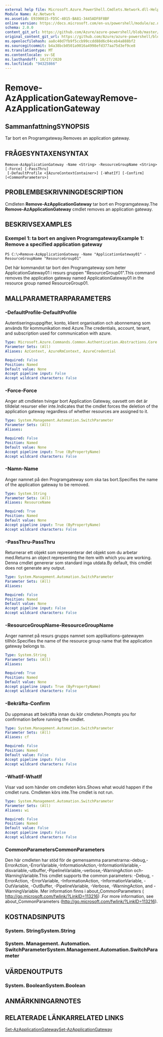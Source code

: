 ```yaml
---
external help file: Microsoft.Azure.PowerShell.Cmdlets.Network.dll-Help.xml
Module Name: Az.Network
ms.assetid: E9390015-FD5C-4015-BA81-3445ADF8F8BF
online version: https://docs.microsoft.com/en-us/powershell/module/az.network/remove-azapplicationgateway
schema: 2.0.0
content_git_url: https://github.com/Azure/azure-powershell/blob/master/src/Network/Network/help/Remove-AzApplicationGateway.md
original_content_git_url: https://github.com/Azure/azure-powershell/blob/master/src/Network/Network/help/Remove-AzApplicationGateway.md
ms.openlocfilehash: aa8c40d7fb9f5ccb99ccdd88d6c04ceb4a888bf2
ms.sourcegitcommit: b4a38bcb0501a9016a4998efd377aa75d3ef9ce8
ms.translationtype: MT
ms.contentlocale: sv-SE
ms.lasthandoff: 10/27/2020
ms.locfileid: "94325866"
---
```

# <span data-ttu-id="4f7db-101">Remove-AzApplicationGateway</span><span class="sxs-lookup"><span data-stu-id="4f7db-101">Remove-AzApplicationGateway</span></span>

## <span data-ttu-id="4f7db-102">Sammanfattning</span><span class="sxs-lookup"><span data-stu-id="4f7db-102">SYNOPSIS</span></span>
<span data-ttu-id="4f7db-103">Tar bort en Programgateway.</span><span class="sxs-lookup"><span data-stu-id="4f7db-103">Removes an application gateway.</span></span>

## <span data-ttu-id="4f7db-104">FRÅGESYNTAXEN</span><span class="sxs-lookup"><span data-stu-id="4f7db-104">SYNTAX</span></span>

```
Remove-AzApplicationGateway -Name <String> -ResourceGroupName <String> [-Force] [-PassThru]
 [-DefaultProfile <IAzureContextContainer>] [-WhatIf] [-Confirm] [<CommonParameters>]
```

## <span data-ttu-id="4f7db-105">PROBLEMBESKRIVNING</span><span class="sxs-lookup"><span data-stu-id="4f7db-105">DESCRIPTION</span></span>
<span data-ttu-id="4f7db-106">Cmdleten **Remove-AzApplicationGateway** tar bort en Programgateway.</span><span class="sxs-lookup"><span data-stu-id="4f7db-106">The **Remove-AzApplicationGateway** cmdlet removes an application gateway.</span></span>

## <span data-ttu-id="4f7db-107">BESKRIVS</span><span class="sxs-lookup"><span data-stu-id="4f7db-107">EXAMPLES</span></span>

### <span data-ttu-id="4f7db-108">Exempel 1: ta bort en angiven Programgateway</span><span class="sxs-lookup"><span data-stu-id="4f7db-108">Example 1: Remove a specified application gateway</span></span>
```
PS C:\>Remove-AzApplicationGateway -Name "ApplicationGateway01" -ResourceGroupName "ResourceGroup01"
```

<span data-ttu-id="4f7db-109">Det här kommandot tar bort den Programgateway som heter ApplicationGateway01 i resurs gruppen "ResourceGroup01".</span><span class="sxs-lookup"><span data-stu-id="4f7db-109">This command removes the application gateway named ApplicationGateway01 in the resource group named ResourceGroup01.</span></span>

## <span data-ttu-id="4f7db-110">MALLPARAMETRAR</span><span class="sxs-lookup"><span data-stu-id="4f7db-110">PARAMETERS</span></span>

### <span data-ttu-id="4f7db-111">-DefaultProfile</span><span class="sxs-lookup"><span data-stu-id="4f7db-111">-DefaultProfile</span></span>
<span data-ttu-id="4f7db-112">Autentiseringsuppgifter, konto, klient organisation och abonnemang som används för kommunikation med Azure.</span><span class="sxs-lookup"><span data-stu-id="4f7db-112">The credentials, account, tenant, and subscription used for communication with azure.</span></span>

```yaml
Type: Microsoft.Azure.Commands.Common.Authentication.Abstractions.Core.IAzureContextContainer
Parameter Sets: (All)
Aliases: AzContext, AzureRmContext, AzureCredential

Required: False
Position: Named
Default value: None
Accept pipeline input: False
Accept wildcard characters: False
```

### <span data-ttu-id="4f7db-113">-Force</span><span class="sxs-lookup"><span data-stu-id="4f7db-113">-Force</span></span>
<span data-ttu-id="4f7db-114">Anger att cmdleten tvingar bort Application Gateway, oavsett om det är tilldelat resurser eller inte.</span><span class="sxs-lookup"><span data-stu-id="4f7db-114">Indicates that the cmdlet forces the deletion of the application gateway regardless of whether resources are assigned to it.</span></span>

```yaml
Type: System.Management.Automation.SwitchParameter
Parameter Sets: (All)
Aliases:

Required: False
Position: Named
Default value: None
Accept pipeline input: True (ByPropertyName)
Accept wildcard characters: False
```

### <span data-ttu-id="4f7db-115">-Namn</span><span class="sxs-lookup"><span data-stu-id="4f7db-115">-Name</span></span>
<span data-ttu-id="4f7db-116">Anger namnet på den Programgateway som ska tas bort.</span><span class="sxs-lookup"><span data-stu-id="4f7db-116">Specifies the name of the application gateway to be removed.</span></span>

```yaml
Type: System.String
Parameter Sets: (All)
Aliases: ResourceName

Required: True
Position: Named
Default value: None
Accept pipeline input: True (ByPropertyName)
Accept wildcard characters: False
```

### <span data-ttu-id="4f7db-117">-PassThru</span><span class="sxs-lookup"><span data-stu-id="4f7db-117">-PassThru</span></span>
<span data-ttu-id="4f7db-118">Returnerar ett objekt som representerar det objekt som du arbetar med.</span><span class="sxs-lookup"><span data-stu-id="4f7db-118">Returns an object representing the item with which you are working.</span></span>
<span data-ttu-id="4f7db-119">Denna cmdlet genererar som standard inga utdata.</span><span class="sxs-lookup"><span data-stu-id="4f7db-119">By default, this cmdlet does not generate any output.</span></span>

```yaml
Type: System.Management.Automation.SwitchParameter
Parameter Sets: (All)
Aliases:

Required: False
Position: Named
Default value: None
Accept pipeline input: False
Accept wildcard characters: False
```

### <span data-ttu-id="4f7db-120">-ResourceGroupName</span><span class="sxs-lookup"><span data-stu-id="4f7db-120">-ResourceGroupName</span></span>
<span data-ttu-id="4f7db-121">Anger namnet på resurs grupps namnet som applikations-gatewayen tillhör.</span><span class="sxs-lookup"><span data-stu-id="4f7db-121">Specifies the name of the resource group name that the application gateway belongs to.</span></span>

```yaml
Type: System.String
Parameter Sets: (All)
Aliases:

Required: True
Position: Named
Default value: None
Accept pipeline input: True (ByPropertyName)
Accept wildcard characters: False
```

### <span data-ttu-id="4f7db-122">-Bekräfta</span><span class="sxs-lookup"><span data-stu-id="4f7db-122">-Confirm</span></span>
<span data-ttu-id="4f7db-123">Du uppmanas att bekräfta innan du kör cmdleten.</span><span class="sxs-lookup"><span data-stu-id="4f7db-123">Prompts you for confirmation before running the cmdlet.</span></span>

```yaml
Type: System.Management.Automation.SwitchParameter
Parameter Sets: (All)
Aliases: cf

Required: False
Position: Named
Default value: False
Accept pipeline input: False
Accept wildcard characters: False
```

### <span data-ttu-id="4f7db-124">-WhatIf</span><span class="sxs-lookup"><span data-stu-id="4f7db-124">-WhatIf</span></span>
<span data-ttu-id="4f7db-125">Visar vad som händer om cmdleten körs.</span><span class="sxs-lookup"><span data-stu-id="4f7db-125">Shows what would happen if the cmdlet runs.</span></span>
<span data-ttu-id="4f7db-126">Cmdleten körs inte.</span><span class="sxs-lookup"><span data-stu-id="4f7db-126">The cmdlet is not run.</span></span>

```yaml
Type: System.Management.Automation.SwitchParameter
Parameter Sets: (All)
Aliases: wi

Required: False
Position: Named
Default value: False
Accept pipeline input: False
Accept wildcard characters: False
```

### <span data-ttu-id="4f7db-127">CommonParameters</span><span class="sxs-lookup"><span data-stu-id="4f7db-127">CommonParameters</span></span>
<span data-ttu-id="4f7db-128">Den här cmdleten har stöd för de gemensamma parametrarna:-debug,-ErrorAction,-ErrorVariable,-InformationAction,-InformationVariable,-disvariable,-utbuffer,-PipelineVariable,-verbose,-WarningAction och-WarningVariable.</span><span class="sxs-lookup"><span data-stu-id="4f7db-128">This cmdlet supports the common parameters: -Debug, -ErrorAction, -ErrorVariable, -InformationAction, -InformationVariable, -OutVariable, -OutBuffer, -PipelineVariable, -Verbose, -WarningAction, and -WarningVariable.</span></span> <span data-ttu-id="4f7db-129">Mer information finns i about_CommonParameters ( http://go.microsoft.com/fwlink/?LinkID=113216) .</span><span class="sxs-lookup"><span data-stu-id="4f7db-129">For more information, see about_CommonParameters (http://go.microsoft.com/fwlink/?LinkID=113216).</span></span>

## <span data-ttu-id="4f7db-130">KOSTNADS</span><span class="sxs-lookup"><span data-stu-id="4f7db-130">INPUTS</span></span>

### <span data-ttu-id="4f7db-131">System. String</span><span class="sxs-lookup"><span data-stu-id="4f7db-131">System.String</span></span>

### <span data-ttu-id="4f7db-132">System. Management. Automation. SwitchParameter</span><span class="sxs-lookup"><span data-stu-id="4f7db-132">System.Management.Automation.SwitchParameter</span></span>

## <span data-ttu-id="4f7db-133">VÄRDEN</span><span class="sxs-lookup"><span data-stu-id="4f7db-133">OUTPUTS</span></span>

### <span data-ttu-id="4f7db-134">System. Boolean</span><span class="sxs-lookup"><span data-stu-id="4f7db-134">System.Boolean</span></span>

## <span data-ttu-id="4f7db-135">ANMÄRKNINGAR</span><span class="sxs-lookup"><span data-stu-id="4f7db-135">NOTES</span></span>

## <span data-ttu-id="4f7db-136">RELATERADE LÄNKAR</span><span class="sxs-lookup"><span data-stu-id="4f7db-136">RELATED LINKS</span></span>

[<span data-ttu-id="4f7db-137">Set-AzApplicationGateway</span><span class="sxs-lookup"><span data-stu-id="4f7db-137">Set-AzApplicationGateway</span></span>](./Set-AzApplicationGateway.md)


